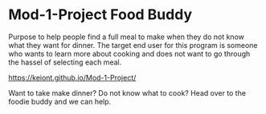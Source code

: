# Mod-1-Project Food Buddy

Purpose to help people find a full meal to make when they do not know what they want for dinner. The target end user for this program is someone who wants to learn more about cooking and does not want to go through the hassel of selecting each meal.

https://keiont.github.io/Mod-1-Project/

Want to take make dinner? 
Do not know what to cook?
Head over to the foodie buddy and we can help.
